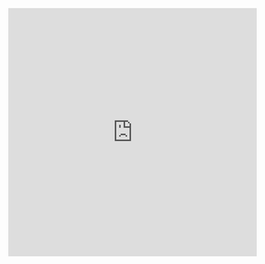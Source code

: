 <!--
<div>
  <div style="padding-top:1%;background-color: black;">
<iframe width="640px" height="480px"  src="https://forms.office.com/e/B3rakqG4PZ?embed=true" frameborder="0" marginwidth="0" marginheight="0" style="border: none; max-width:100%; max-height:100vh" allowfullscreen webkitallowfullscreen mozallowfullscreen msallowfullscreen> </iframe>
    
  </div>
</div>


<iframe src="https://forms.office.com/e/B3rakqG4PZ?embed=true" style="border: none;" allowfullscreen webkitallowfullscreen mozallowfullscreen msallowfullscreen> </iframe>
-->

<div>
  <div style="position:relative;padding-top:100%;">
    <iframe src="https://forms.office.com/e/B3rakqG4PZ?embed=true" frameborder="0" allowfullscreen
      style="position:absolute;top:0;left:0;width:100%;height:100%;"></iframe>
  </div>
</div>
